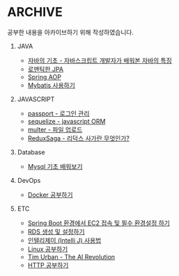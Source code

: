 # ARCHIVE

공부한 내용을 아카이브하기 위해 작성하였습니다.

1. JAVA
    - [자바의 기초 - 자바스크립트 개발자가 배워본 자바의 특징](https://github.com/lua928908/Archive/tree/master/java/java_basics/01)
    - [로맨틱한 JPA](https://github.com/lua928908/Archive/tree/master/java/JPA/01)
    - [Spring AOP](https://github.com/lua928908/Archive/tree/master/java/spring_AOP/01)
    - [Mybatis 사용하기](https://github.com/lua928908/Archive/tree/master/java/mybatis/)
   
2. JAVASCRIPT
    - [passport - 로그인 관리](https://github.com/lua928908/Archive/tree/master/javascript/passport/01)
    - [sequelize - javascript ORM](https://github.com/lua928908/Archive/tree/master/javascript/sequelize/01)
    - [multer - 파일 업로드](https://github.com/lua928908/Archive/tree/master/javascript/multer/01)
    - [ReduxSaga - 리덕스 사가란 무엇인가?](https://github.com/lua928908/Archive/tree/master/javascript/redux_saga/01)    

3. Database
    - [Mysql 기초 배워보기](https://github.com/lua928908/Archive/tree/master/db/mysql/01)
    
    
4. DevOps
    - [Docker 공부하기](https://github.com/lua928908/Archive/tree/master/etc/04)
    

5. ETC
    - [Spring Boot 환경에서 EC2 접속 및 필수 환경설정 하기](https://github.com/lua928908/Archive/tree/master/etc/01)
    - [RDS 생성 및 설정하기](https://github.com/lua928908/Archive/tree/master/etc/02)
    - [인텔리제이 (Intelli J)  사용법](https://github.com/lua928908/Archive/tree/master/etc/03)
    - [Linux 공부하기](https://github.com/lua928908/Archive/tree/master/etc/05)
    - [Tim Urban - The AI Revolution](https://github.com/lua928908/Archive/tree/master/etc/Tim_Urban____The_AI_Revolution/01)
    - [HTTP 공부하기](https://github.com/lua928908/Archive/tree/master/etc/http/01)

